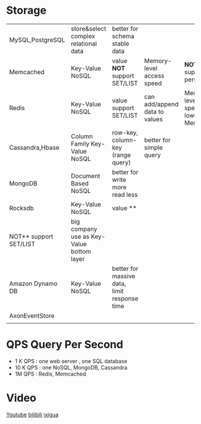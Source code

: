 # Storage

|   |   |   |   |   |   |
|---|---|---|---|---|---|
| MySQL,PostgreSQL  |  store&select complex relational data | better for schema stable data  |   |   | |
| Memcached  | Key-Value NoSQL  | value **NOT** support SET/LIST  |  Memory-level access speed | **NOT** support persistence  |   |
|  Redis | Key-Value NoSQL  | value support SET/LIST  | can add/append data to values  | Memory-level access speed but lower than Memcached  |  can be Cache / MessageQueue / Database |
| Cassandra,Hbase  | Column Family Key-Value NoSQL  | row-key, column-key (range query)  | better for simple query  |   |   |
| MongoDB  | Document Based NoSQL  | better for write more read less  |   |   |   |
| Rocksdb  | Key-Value NoSQL  | value **
NOT** support SET/LIST  | big company use as Key-Value bottom layer  |   |   |
|  Amazon Dynamo DB | Key-Value NoSQL  | better for massive data, limit response time  |   |   |   |
|  AxonEventStore |   |   |   |   |   |
|   |   |   |   |   |   |

# QPS Query Per Second

- 1 K QPS : one web server , one SQL database
- 10 K QPS : one NoSQL, MongoDB, Cassandra
- 1M QPS : Redis, Memcached

# Video
[Youtube](https://www.youtube.com/watch?v=mWW-T2oHN7E)
[bilibili](https://www.bilibili.com/video/BV1sr4y1E7Xt/)
[ixigua](https://www.ixigua.com/i7118758207765512717/)